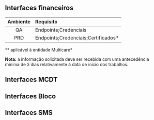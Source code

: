 ## Interfaces financeiros

| Ambiente	| Requisito                             	|
|:---------:|:----------------------------------------- |
|QA 		|	Endpoints;Credenciais					|
|PRD 		|	Endpoints;Credenciais;Certificados*		| 

** aplicável à entidade Multicare*

**Nota:**  a informação solicitada deve ser recebida com uma antecedência mínima de 3 dias relativamente à data de início dos trabalhos.



## Interfaces MCDT



## Interfaces Bloco



## Interfaces SMS